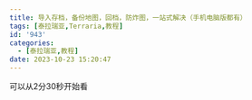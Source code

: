 ```yaml
---
title: 导入存档，备份地图，回档，防炸图，一站式解决（手机电脑版都有）
tags: [泰拉瑞亚,Terraria,教程]
id: '943'
categories:
  - [泰拉瑞亚,教程]
date: 2023-10-23 15:20:47
---
```


可以从2分30秒开始看